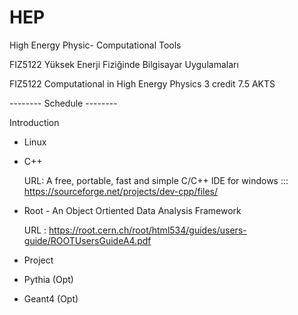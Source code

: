 # HEP
High Energy Physic- Computational Tools

FIZ5122		Yüksek Enerji Fiziğinde Bilgisayar Uygulamaları

FIZ5122	  Computational in High Energy Physics	          3 credit	7.5 AKTS		

-------- Schedule --------

Introduction

   * Linux

   * C++
   
       URL: A free, portable, fast and simple C/C++ IDE for windows :::  https://sourceforge.net/projects/dev-cpp/files/

   * Root - An Object Ortiented Data Analysis Framework

      URL : https://root.cern.ch/root/html534/guides/users-guide/ROOTUsersGuideA4.pdf

   *  Project

  *  Pythia (Opt)

  * Geant4 (Opt)
